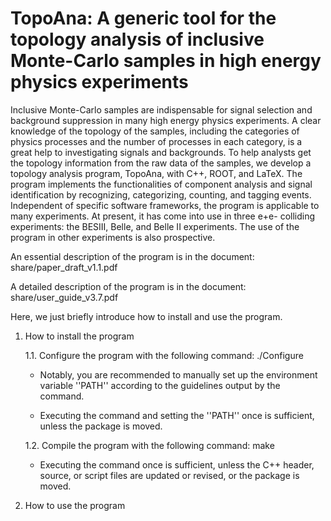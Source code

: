 # TopoAna: A generic tool for the topology analysis of inclusive Monte-Carlo samples in high energy physics experiments

Inclusive Monte-Carlo samples are indispensable for signal selection and background suppression in many high energy physics experiments. A clear knowledge of the topology of the samples, including the categories of physics processes and the number of processes in each category, is a great help to investigating signals and backgrounds. To help analysts get the topology information from the raw data of the samples, we develop a topology analysis program, TopoAna, with C++, ROOT, and LaTeX. The program implements the functionalities of component analysis and signal identification by recognizing, categorizing, counting, and tagging events. Independent of specific software frameworks, the program is applicable to many experiments. At present, it has come into use in three e+e- colliding experiments: the BESIII, Belle, and Belle II experiments. The use of the program in other experiments is also prospective.

An essential description of the program is in the document: share/paper_draft_v1.1.pdf

A detailed description of the program is in the document: share/user_guide_v3.7.pdf

Here, we just briefly introduce how to install and use the program.

1. How to install the program

   1.1. Configure the program with the following command: ./Configure

     - Notably, you are recommended to manually set up the environment variable ''PATH'' according to the guidelines output by the command.

     - Executing the command and setting the ''PATH'' once is sufficient, unless the package is moved.

   1.2. Compile the program with the following command: make

     - Executing the command once is sufficient, unless the C++ header, source, or script files are updated or revised, or the package is moved.

2. How to use the program
